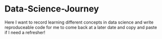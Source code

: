 # Data-Science-Journey
Here I want to record learning different concepts in data science and write reproduceable code for me to come back at a later date and copy and paste if I need a refresher!
